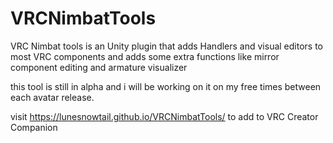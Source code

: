 # VRCNimbatTools
VRC Nimbat tools is an Unity plugin that adds Handlers and visual editors to most VRC components and adds some extra functions like mirror component editing and armature visualizer

this tool is still in alpha and i will be working on it on my free times between each avatar release.

visit https://lunesnowtail.github.io/VRCNimbatTools/ to add to VRC Creator Companion


